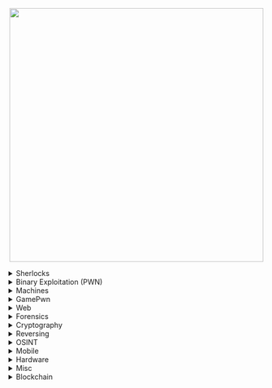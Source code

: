 <p align="center" width="100">

<img src="https://github.com/jon-brandy/hackthebox/blob/2e16911adec5955f0648267f8efe6c51d29cc5a2/Untitled120_20231005002555.png" width="500">

</p>


<details>
  
  ### NOTES: NO TIMELINE ACTIVITIES TABLE CREATION FOR EVERY CHALLS.

  <summary> Sherlocks</summary>
  
| No. | Cases                                                                                                                              |                                                                                                                                                                                                                                                                                                                                                                                    Lessons Learned                                                                                                                                                                                                                                                                                                                                                                                    |
| :-- | ---------------------------------------------------------------------------------------------------------------------------------- | :-----------------------------------------------------------------------------------------------------------------------------------------------------------------------------------------------------------------------------------------------------------------------------------------------------------------------------------------------------------------------------------------------------------------------------------------------------------------------------------------------------------------------------------------------------------------------------------------------------------------------------------------------------------------------------------------------------------------------------------------------------------------------------------: |
| 1.  | [Meerkat](https://github.com/jon-brandy/hackthebox/blob/main/Categories/Sherlocks/Meerkat/README.md)                               |                                                                                                                                                                                                                                                                                                                                   `Credential stuffing detection`, `Bonitasoft CVE exploitation`, `Packet filtering`, `Custom column value analysis`                                                                                                                                                                                                                                                                                                                                  |
| 2.  | [Bumblebee](https://github.com/jon-brandy/hackthebox/blob/main/Categories/Sherlocks/Bumblebee/README.md)                           |                                                                                                                                                                                                                                                                                                                                                   `SQLite3 file analysis`, `Epoch timestamp conversion`, `NGINX access.log parsing`                                                                                                                                                                                                                                                                                                                                                   |
| 3.  | [Lockpick](https://github.com/jon-brandy/hackthebox/blob/main/Categories/Sherlocks/Lockpick/README.md)                             |                                                                                                                                                                                                                                                                                                               `Static malware analysis with Ghidra`, `Reverse engineering C-based malware`, `Python scripting for reversing encryption logic`, `JSON parsing automation`                                                                                                                                                                                                                                                                                                              |
| 4.  | [Constellation](https://github.com/jon-brandy/hackthebox/blob/main/Categories/Sherlocks/Constellation/README.md)                   |                                                                                                                                                                                                                                                                                                                                                              `Discord URL forensic analysis`, `URL unfurling techniques`                                                                                                                                                                                                                                                                                                                                                              |
| 5.  | [OpTinselTrace-4](https://github.com/jon-brandy/hackthebox/blob/main/Categories/Sherlocks/OpTinselTrace-4/README.md)               |                                                                                                                                                                                                                                                                                                                                    `Threat hunting and attacker IP identification`, `Port scanning detection`, `Printer hacking network forensics`                                                                                                                                                                                                                                                                                                                                    |
| 6.  | [Litter](https://github.com/jon-brandy/hackthebox/blob/main/Categories/Sherlocks/Litter/README.md)                                 |                                                                                                                                                                                                                                                                                                                                                            `PCAP network traffic analysis`, `DNS tunneling identification`                                                                                                                                                                                                                                                                                                                                                            |
| 7.  | [Logjammer](https://github.com/jon-brandy/hackthebox/blob/main/Categories/Sherlocks/Logjammer/README.md)                           |                                                                                                                                                                                                                                                                                                                                                                    `Windows Event Log analysis using Event Viewer`                                                                                                                                                                                                                                                                                                                                                                    |
| 8.  | [Heartbreaker-Continuum](https://github.com/jon-brandy/hackthebox/blob/main/Categories/Sherlocks/Heartbreaker-Continuum/README.md) |                                                                                                                                                                                                                                                                                                        `PEStudio and Ghidra for code size identification`, `VirusTotal for file metadata`, `Hex editor for obfuscated strings offsets`, `MITRE ATT&CK technique identification`                                                                                                                                                                                                                                                                                                       |
| 9.  | [Hyperfiletable](https://github.com/jon-brandy/hackthebox/blob/main/Categories/Sherlocks/Hyperfiletable/README.md)                 |                                                                                                                                                                                                                                                                                                                                             `Parsing raw MFT data with analyzeMFT`, `Using MFTExplorer for ZoneID and file size analysis`                                                                                                                                                                                                                                                                                                                                             |
| 10. | [Subatomic](https://github.com/jon-brandy/hackthebox/blob/main/Categories/Sherlocks/Subatomic/README.md)                           |                                                                                                                                                                                                                                                                                            `File type identification with Detect It Easy (DIE)`, `Unpacking Nullsoft Installer`, `Malware GUID identification`, `Debugging obfuscated JS in VSCode`, `Code review of Trojan Discord module`                                                                                                                                                                                                                                                                                           |
| 11. | [Tracer](https://github.com/jon-brandy/hackthebox/blob/main/Categories/Sherlocks/Tracer/README.md)                                 |                                                                                                                                                                                                                                                                                                                `Windows Event Log analysis`, `Prefetch file parsing with PECmd`, `$MFT analysis using MFTECmd`, `USN Journal ($J) analysis`, `Sysmon log investigation`                                                                                                                                                                                                                                                                                                               |
| 12. | [Loggy](https://github.com/jon-brandy/hackthebox/blob/main/Categories/Sherlocks/Loggy/README.md)                                   |                                                                                                                                                                                                                                                                                                 `Using Ghidra, ANY.RUN, DIE for malware language identification`, `PEStudio and API Monitor for malicious function calls`, `FTP domain tracking`, `IDA graph analysis for disk writes`                                                                                                                                                                                                                                                                                                |
| 13. | [RogueOne](https://github.com/jon-brandy/hackthebox/blob/main/Categories/Sherlocks/RogueOne/README.md)                             |                                                                                                                                                                                                                                                                                                                                                          `Memory forensics with volatility3`, `Detection of process spoofing`                                                                                                                                                                                                                                                                                                                                                         |
| 14. | [Recollection](https://github.com/jon-brandy/hackthebox/blob/main/Categories/Sherlocks/Recollection/README.md)                     |                                                                                                                                                                                                                                                                                                                          `Memory forensics with volatility3`, `Detection of alias IEX usage`, `Browser history dumping`, `Malicious filename identification`                                                                                                                                                                                                                                                                                                                          |
| 15. | [Brutus](https://github.com/jon-brandy/hackthebox/blob/main/Categories/Sherlocks/Brutus/README.md)                                 |                                                                                                                                                                                                                                                                                                                                                     `Reviewing UNIX auth.log`, `Hunting suspect IP addresses`, `WTMP log analysis`                                                                                                                                                                                                                                                                                                                                                    |
| 16. | [Campfire-1](https://github.com/jon-brandy/hackthebox/blob/main/Categories/Sherlocks/Campfire-1/README.md)                         |                                                                                                                                                                                                                                                                                      `DC security logs analysis via EventViewer`, `Kerberoasting attack analysis`, `Prefetch file conversion and timeline exploration with PECmd and Timeline Explorer`, `Identifying common Kerberoasting tools`                                                                                                                                                                                                                                                                                     |
| 17. | [SmartyPants](https://github.com/jon-brandy/hackthebox/blob/main/Categories/Sherlocks/SmartyPants/README.md)                       |                                                                                                                                                                                                                                                                                                                                             `Windows RDP event log analysis`, `Event log explorer usage`, `Smart screen debug log review`                                                                                                                                                                                                                                                                                                                                             |
| 18. | [Unit42](https://github.com/jon-brandy/hackthebox/blob/main/Categories/Sherlocks/Unit42/README.md)                                 |                                                                                                                                                                                                                                                                                                                                                `Sysmon EventID definitions`, `Sysmon log analysis`, `UltraVNC infection investigation`                                                                                                                                                                                                                                                                                                                                                |
| 19. | [BFT](https://github.com/jon-brandy/hackthebox/blob/main/Categories/Sherlocks/BFT/README.md)                                       |                                                                                                                                                                                                                                                                                                                                                `Parsing raw MFT files with MFT Explorer and MFTECmd`, `Malicious file download hunting`                                                                                                                                                                                                                                                                                                                                               |
| 20. | [Jingle Bell](https://github.com/jon-brandy/hackthebox/blob/main/Categories/Sherlocks/Jingle%20Bell/README.md)                     |                                                                                                                                                                                                                                                                                                                                                                `Forensic analysis of Slack application SQLite database`                                                                                                                                                                                                                                                                                                                                                               |
| 21. | [TickTock](https://github.com/jon-brandy/hackthebox/blob/main/Categories/Sherlocks/TickTock/README.md)                             |                                                                                                                                                                                                                              `TeamViewer log analysis for C2 agent and attacker sessions`, `Prefetch log review`, `Sysmon log review for network connections`, `Windows Defender and PowerShell log inspection`, `Drive mounting and C2 hash identification`, `Raw MFT parsing and timeline exploration`, `Timestamp event extraction with Get-WinEvent`                                                                                                                                                                                                                              |
| 22. | [Jugglin](https://github.com/jon-brandy/hackthebox/blob/main/Categories/Sherlocks/Jugglin/README.md)                               |                                                                                                                                                                                                                                                                                                                      `Forensic analysis of APMX64 files`, `API Monitor for function call interception`, `PowerShell module identification for data exfiltration`                                                                                                                                                                                                                                                                                                                      |
| 23. | [Ore](https://github.com/jon-brandy/hackthebox/blob/main/Categories/Sherlocks/Ore/README.md)                                       |                                                                                                                                                                                                                                                                                             `Reviewing Grafana and catscale artifacts`, `XMRIG process analysis`, `Hunting threat actor IPs via UNIX logs`, `Shodan threat intelligence use`, `Cronjob timing analysis with crontab.guru`                                                                                                                                                                                                                                                                                             |
| 24. | [Ultimatum](https://github.com/jon-brandy/hackthebox/blob/main/Categories/Sherlocks/Ultimatum/README.md)                           |                                                                                                                                                                                                                                                                                                                          `Catscale data acquisition review`, `Ultimate-member plugin CVE identification`, `Backdoor user and persistence activity detection`                                                                                                                                                                                                                                                                                                                          |
| 25. | [Pikaptcha](https://github.com/jon-brandy/hackthebox/blob/main/Categories/Sherlocks/Pikaptcha/README.md)                           |                                                                                                                                                                                                                                                                      `Registry hive analysis with Registry Explorer`, `Malicious PowerShell downloader analysis`, `Threat actor C2 server hunting`, `Reverse shell session timing`, `Phishing JS function identification`, `Lumma Stealer malware investigation`                                                                                                                                                                                                                                                                      |
| 26. | [Operation Blackout 2025: Phantom Check](https://github.com/jon-brandy/hackthebox/blob/main/Categories/Sherlocks/Operation%20Blackout%202025:%20Phantom%20Check/README.md)| `Hayabusa`, `Event viewer`, `Identification of virtualization detection activity`, `Timeline explorer`, `Identification of current machine temperature value`, `WMI class abused to retrieve model and manufacturer information` |
| 27. | [Operation Blackout 2025: Smoke & Mirrors](https://github.com/jon-brandy/hackthebox/blob/main/Categories/Sherlocks/Operation%20Blackout%202025%3A%20Smoke%20%26%20Mirrors/README.md)| `Hayabusa`, `Timeline explorer`, `Identification of attempts to disable windef monitoring and LSA protection`, `Detect AMSI patch attempt`, `Detect system boot modification attempt`|
| 27. | [Zenith](https://github.com/jon-brandy/hackthebox/blob/main/Categories/Sherlocks/Zenith/README.md)|`Business e-mail compromise`, `Hayabusa`, `Timeline Explorer`, `Process Injection`, `Ghidra`, `PE-Studio`, `Flare-VM`, `Persistence mechanism`, `Privilege escalation mechanism`|
| 28. | [Payload](https://github.com/jon-brandy/hackthebox/blob/main/Categories/Sherlocks/Payload/README.md)| `PEStudio, DIE, Ghidra, CFF Explorer, PE Bear, and radare2 for static Windows binary analysis and triage`, `x64dbg for dynamic binary analysis`, `identifying binary compilation timestamp`, `image base address`, `entrypoint address`|
| 29. | [SalineBreeze-2](https://github.com/jon-brandy/hackthebox/blob/main/Categories/Sherlocks/SalineBreeze-2/README.md)|`Demodex TTPs (associated with Salt Typhoon / Earth Estries & Ghost Emperor)`, `PowerShell deobfuscation and reverse engineering`, `Dynamic malware analysis using FLARE-VM and Procmon`, ,`Static malware analysis using PEStudio and Ghidra`|
| 29. | [Malevolent Modmaker]()|`Golang-Based Ransomware`,`Dynamic binary analysis using x64dbg`, `Static binary analysis using ghidra, Detect-it-Easy.`|
| 30. | [APTNightmare](https://github.com/jon-brandy/hackthebox/blob/main/Categories/Sherlocks/APTNightmare/README.md)                     | `Packet capture analysis with Wireshark`, `Nmap open port identification with Tshark`, `DNS zone transfer detection`, `Compromised subdomain and credential discovery`, `Memory analysis of web server with Volatility and Ubuntu profile`, `MITRE ATT&CK technique correlation`, `Debian package inspection with dpkg`, `Windows registry hive parsing with Regripper`, `Program execution artifact analysis`, `.lnk file examination`, `Registry hive cleaning`, `Disk image review with FTK Imager`, `Email phishing forensic analysis`, `Prefetch file analysis`, `Raw $MFT parsing`, `PowerShell and event log export`, `Timeline review`, `Encoded PowerShell command decoding`, `VirusTotal IOC identification`, `Cobalt Strike beacon analysis`, `Persistence task detection` |



</details>

<details>
<br>
<summary> Binary Exploitation (PWN) </summary>

| No. | Challenges                                                                                                                                 |                                                                      Lessons Learned                                                                      |
| :-- | ------------------------------------------------------------------------------------------------------------------------------------------ | :-------------------------------------------------------------------------------------------------------------------------------------------------------: |
| 1.  | [racecar](https://github.com/Bread-Yolk/hackthebox/tree/main/Categories/Pwn/racecar)                                                       |                                              `Exploiting format string vulnerabilities to leak stack values`                                              |
| 2.  | [You know 0xDiablos](https://github.com/Bread-Yolk/hackthebox/tree/main/Categories/Pwn/You%20know%200xDiablos)                             |                                                 `Buffer overflow exploitation`, `Return-to-win techniques`                                                |
| 3.  | [Jeeves](https://github.com/Bread-Yolk/hackthebox/tree/main/Categories/Pwn/Jeeves)                                                         |                                                          `Local variable modification techniques`                                                         |
| 4.  | [Space pirate: Entrypoint](https://github.com/Bread-Yolk/hackthebox/tree/main/Categories/Pwn/Space%20pirate%3A%20Entrypoint)               |                                                    `Format string bugs`, `Local variable modification`                                                    |
| 5.  | [Reg](https://github.com/Bread-Yolk/hackthebox/tree/main/Categories/Pwn/Reg)                                                               |                                                     `Buffer overflow`, `Redirecting program execution`                                                    |
| 6.  | [Space pirate: Going Deeper](https://github.com/Bread-Yolk/hackthebox/tree/main/Categories/Pwn/Space%20pirate%3A%20Going%20Deeper)         |                                                     `Buffer overflow`, `Redirecting program execution`                                                    |
| 7.  | [Bat Computer](https://github.com/Bread-Yolk/hackthebox/tree/main/Categories/Pwn/Bat%20Computer)                                           |                                                    `Buffer overflow`, `Return-to-shellcode techniques`                                                    |
| 8.  | [Blacksmith](https://github.com/Bread-Yolk/hackthebox/tree/main/Categories/Pwn/Blacksmith)                                                 |                                                        `Buffer overflow`, `Return-to-libc attacks`                                                        |
| 9.  | [Shooting star](https://github.com/Bread-Yolk/hackthebox/tree/main/Categories/Pwn/Shooting%20star)                                         |                                                        `Buffer overflow`, `Return-to-libc attacks`                                                        |
| 10. | [HTB Console](https://github.com/Bread-Yolk/hackthebox/tree/main/Categories/Pwn/HTB%20Console)                                             |                                 `Buffer overflow`, `Return-to-libc`, `Using .DATA section to write "/bin/sh\x00"` strings                                 |
| 11. | [Optimistic](https://github.com/Bread-Yolk/hackthebox/tree/main/Categories/Pwn/Optimistic)                                                 |                                  `Buffer overflow`, `Integer overflow`, `Return-to-shellcode with alphanumeric payloads`                                  |
| 12. | [Restaurant](https://github.com/Bread-Yolk/hackthebox/tree/main/Categories/Pwn/Restaurant)                                                 |                                             `Buffer overflow`, `Return-to-libc`, `Bypassing MOVAPS protection`                                            |
| 13. | [Entity](https://github.com/Bread-Yolk/hackthebox/tree/main/Categories/Pwn/Entity)                                                         |                                              `Union structure manipulation`, `Type confusion vulnerabilities`                                             |
| 14. | [Getting Started](https://github.com/Bread-Yolk/hackthebox/tree/main/Categories/Pwn/Getting%20Started)                                     |                                                                  `Buffer overflow basics`                                                                 |
| 15. | [Questionnaire](https://github.com/Bread-Yolk/hackthebox/tree/main/Categories/Pwn/Questionnaire)                                           |                                                        `Binary exploitation concepts and questions`                                                       |
| 16. | [Nightmare](https://github.com/Bread-Yolk/hackthebox/blob/main/Categories/Pwn/Nightmare/README.md)                                         |                                          `Format string bug exploitation`, `Global Offset Table (GOT) overwrite`                                          |
| 17. | [Void](https://github.com/Bread-Yolk/hackthebox/blob/main/Categories/Pwn/Void/README.md)                                                   |                                                    `Buffer overflow`, `Return-to-dl-resolve technique`                                                    |
| 18. | [Fleet Management](https://github.com/Bread-Yolk/hackthebox/blob/main/Categories/Pwn/Fleet%20Management/README.md)                         |                                                  `Bypassing seccomp sandbox`, `Crafting custom shellcode`                                                 |
| 19. | [Vault-breaker](https://github.com/jon-brandy/hackthebox/blob/main/Categories/Pwn/Vault-breaker/README.md)                                 |                                                     `Abusing misconfigurations`, `XOR cipher decoding`                                                    |
| 20. | [Spooky Time](https://github.com/jon-brandy/hackthebox/blob/main/Categories/Pwn/Spooky%20Time/README.md)                                   |                                                     `Format string bug exploitation`, `GOT overwrite`                                                     |
| 21. | [Space pirate: Retribution](https://github.com/jon-brandy/hackthebox/blob/main/Categories/Pwn/Space%20pirate%3A%20Retribution/README.md)   |                                               `Buffer overflow`, `Return-to-libc`, `Bypassing PIE and ASLR`                                               |
| 22. | [Space](https://github.com/jon-brandy/hackthebox/blob/main/Categories/Pwn/Space/README.md)                                                 |                                          `Buffer overflow`, `Small offset after EIP`, `Custom shellcode crafting`                                         |
| 23. | [Leet Test](https://github.com/jon-brandy/hackthebox/blob/main/Categories/Pwn/Leet%20Test/README.md)                                       |                                               `Format string bug`, `Overwriting local and global variables`                                               |
| 24. | [Trick or Deal](https://github.com/jon-brandy/hackthebox/blob/main/Categories/Pwn/Trick%20or%20Deal/README.md)                             |                                                        `Heap exploitation`, `Use-After-Free (UAF)`                                                        |
| 25. | [PwnShop](https://github.com/jon-brandy/hackthebox/blob/main/Categories/Pwn/PwnShop/README.md)                                             |                                      `Buffer overflow`, `Return-to-libc`, `Bypassing PIE and ASLR`, `Stack pivoting`                                      |
| 26. | [Finale](https://github.com/jon-brandy/hackthebox/blob/main/Categories/Pwn/Finale/README.md)                                               |                                                       `Open-Read-Write (ORW) ROP chain exploitation`                                                      |
| 27. | [Hellhound](https://github.com/jon-brandy/hackthebox/blob/main/Categories/Pwn/Hellhound/README.md)                                         |                                               `Heap exploitation`, `House of Spirit technique (glibc 2.23)`                                               |
| 28. | [Sacred Scrolls: Revenge](https://github.com/jon-brandy/hackthebox/blob/main/Categories/Pwn/Sacred%20Scrolls%3A%20Revenge/README.md)       |                            `Buffer overflow`, `Return-to-libc`, `Base64 encoded payload`, `Bypassing MOVAPS (stack alignment)`                            |
| 29. | [Sick ROP](https://github.com/jon-brandy/hackthebox/blob/main/Categories/Pwn/Sick%20ROP/README.md)                                         |                                                          `Sigreturn Oriented Programming (SROP)`                                                          |
| 30. | [What does the f say?](https://github.com/jon-brandy/hackthebox/blob/main/Categories/Pwn/What%20does%20the%20f%20say%3F/README.md)         |                          `Format string bug`, `Bypassing PIE, Canary, and ASLR`, `Return-to-libc`, `Bypassing MOVAPS protection`                          |
| 31. | [Bon-nie-appetit](https://github.com/jon-brandy/hackthebox/blob/main/Categories/Pwn/Bon-nie-appetit/README.md)                             |                               `Heap exploitation`, `maia_arena address leak`, `Off-by-one (OOB) exploit`, `Tcache poisoning`                              |
| 32. | [Great Old Talisman](https://github.com/jon-brandy/hackthebox/blob/main/Categories/Pwn/Great%20Old%20Talisman/README.md)                   |                                                             `Buffer overflow`, `GOT overwrite`                                                            |
| 33. | [Spellbook](https://github.com/jon-brandy/hackthebox/blob/main/Categories/Pwn/Spellbook/README.md)                                         |                    `Heap exploitation`, `Leaking main_arena address`, `Fastbin dup attack`, `Overwriting __malloc_hook with one_gadget`                   |
| 34. | [Oxidized ROP](https://github.com/jon-brandy/hackthebox/tree/main/Categories/Pwn/Oxidized%20ROP)                                           |                                        `Rust buffer overflow`, `Local variable overwrite using Unicode characters`                                        |
| 35. | [Regularity](https://github.com/jon-brandy/hackthebox/blob/main/Categories/Pwn/Regularity/README.md)                                       |                                                          `Buffer overflow`, `Return to register`                                                          |
| 36. | [Writing on the Wall](https://github.com/jon-brandy/hackthebox/blob/main/Categories/Pwn/Writing%20on%20the%20Wall/README.md)               |                                         `Out-of-bounds write`, `read() vulnerability`, `Local variable overwrite`                                         |
| 37. | [Execute](https://github.com/jon-brandy/hackthebox/blob/main/Categories/Pwn/Execute/README.md)                                             |            `Direct code execution bug`, `Return to shellcode`, `Crafting custom shellcode to bypass bad bytes`, `XOR encoding /bin/sh strings`            |
| 38. | [Rocket Blaster XXX](https://github.com/jon-brandy/hackthebox/blob/main/Categories/Pwn/Rocket%20Blaster%20XXX/README.md)                   |                                                    `Buffer overflow`, `Return-to-win with 3 parameters`                                                   |
| 39. | [Sound of Silence](https://github.com/jon-brandy/hackthebox/blob/main/Categories/Pwn/Sound%20of%20Silence/README.md)                       |                       `Return address manipulation with gets()`, `Passing system() as argument`, `Using GDB to trace parent process`                      |
| 40. | [r0bob1rd](https://github.com/jon-brandy/hackthebox/blob/main/Categories/Pwn/r0bob1rd/README.md)                                           | `Libc leak via array index clobbering`, `Format string bug to overwrite GOT entry for __stack_chk_fail()`, `OOB bug triggering __stack_chk_fail()` call\` |
| 41. | [Assemblers Avenge](https://github.com/jon-brandy/hackthebox/blob/main/Categories/Pwn/Assemblers%20Avenge/README.md)                       |                                    `Return to shellcode`, `Crafting custom shellcode`, `Using printed /bin/sh strings`                                    |
| 42. | [No Gadgets](https://github.com/jon-brandy/hackthebox/blob/main/Categories/Pwn/No%20Gadgets/README.md)                                     |      `Bypassing strlen() checks`, `Exploiting GLIBC 2.35 gadgets limitation`, `GOT overwrite using controlled RBP`, `Forging fake RBP with PLT stub`      |
| 43. | [Kernel Adventures: Part 1](https://github.com/jon-brandy/hackthebox/blob/main/Categories/Pwn/Kernel%20Adventures%3A%20Part%201/README.md) |                             `Exploiting race condition vulnerabilities`, `Password hash cracking`, `Double fetch exploitation`                            |





</details>


<details>
<br>
<summary> Machines </summary>


| No. | Machine Name                                                                                                  | Lessons Learned                                                                                                                                                                                                                                                                            |
| :-: | ------------------------------------------------------------------------------------------------------------- | ------------------------------------------------------------------------------------------------------------------------------------------------------------------------------------------------------------------------------------------------------------------------------------------ |
|  1  | [Blue](https://github.com/jon-brandy/hackthebox/blob/main/Categories/Machines/Blue/README.md)                 | `Metasploit`, `smbclient`, `EternalBlue`, `Meterpreter`                                                                                                                                                                                                                                    |
|  2  | [Jerry](https://github.com/jon-brandy/hackthebox/blob/main/Categories/Machines/Jerry/README.md)               | `Tomcat exploitation`, `Msfvenom reverse shell`, `Metasploit usage`                                                                                                                                                                                                                        |
|  3  | [Lame](https://github.com/jon-brandy/hackthebox/blob/main/Categories/Machines/Lame/README.md)                 | `FTP`, `CVE exploitation`, `Backdoor`, `SMB`, `Remote Code Execution (RCE)`                                                                                                                                                                                                                |
|  4  | [Netmon](https://github.com/jon-brandy/hackthebox/blob/main/Categories/Machines/Netmon/README.md)             | `FTP enumeration`, `Searchsploit usage`                                                                                                                                                                                                                                                    |
|  5  | [Photobomb](https://github.com/jon-brandy/hackthebox/blob/main/Categories/Machines/Photobomb/README.md)       | `Command injection`, `Pwncat usage`, `PATH hijacking`                                                                                                                                                                                                                                      |
|  6  | [Precious](https://github.com/jon-brandy/hackthebox/blob/main/Categories/Machines/Precious/README.md)         | `Setting up simple Python server`, `PDFKit CVE exploitation`, `Pwncat`, `Ruby exploit`, `YAML exploit`                                                                                                                                                                                     |
|  7  | [Shoppy](https://github.com/jon-brandy/hackthebox/blob/main/Categories/Machines/Shoppy/README.md)             | `Gobuster usage`, `NoSQL injection`, `MongoDB exploitation`, `Password hash cracking`, `Ffuf usage`, `Docker privesc via GTFOBins`                                                                                                                                                         |
|  8  | [Cap](https://github.com/jon-brandy/hackthebox/blob/main/Categories/Machines/Cap/README.md)                   | `Exploiting Python 3.8 cap_setuid`, `Wireshark usage`, `IDOR vulnerability`                                                                                                                                                                                                                |
|  9  | [Busqueda](https://github.com/jon-brandy/hackthebox/blob/main/Categories/Machines/Busqueda/README.md)         | `Server-side template injection (SSTI)`, `Remote code execution (RCE)`, `Gitea exploitation`                                                                                                                                                                                               |
|  10 | [Knife](https://github.com/jon-brandy/hackthebox/blob/main/Categories/Machines/Knife/README.md)               | `PHP CVE exploitation`, `Knife binary GTFOBins`                                                                                                                                                                                                                                            |
|  11 | [Bashed](https://github.com/jon-brandy/hackthebox/blob/main/Categories/Machines/Bashed/README.md)             | `Gobuster usage`, `Webshell deployment`, `Cronjob exploitation`                                                                                                                                                                                                                            |
|  12 | [Shocker](https://github.com/jon-brandy/hackthebox/blob/main/Categories/Machines/Shocker/README.md)           | `Gobuster usage`, `Shellshock attack`, `Perl binary exploitation`                                                                                                                                                                                                                          |
|  13 | [Beep](https://github.com/jon-brandy/hackthebox/blob/main/Categories/Machines/Beep/README.md)                 | `Dirbuster usage`, `Elastix webserver exploitation`, `FreePBX service exploitation`                                                                                                                                                                                                        |
|  14 | [Blocky](https://github.com/jon-brandy/hackthebox/blob/main/Categories/Machines/Blocky/README.md)             | `Dirbuster usage`, `JADX-GUI for reverse engineering`                                                                                                                                                                                                                                      |
|  15 | [Bank](https://github.com/jon-brandy/hackthebox/blob/main/Categories/Machines/Bank/README.md)                 | `Gobuster usage`, `Identifying failed hash or encryption methods`, `Msfvenom reverse shell`                                                                                                                                                                                                |
|  16 | [Nibbles](https://github.com/jon-brandy/hackthebox/blob/main/Categories/Machines/Nibbles/README.md)           | `Gobuster usage`, `Nibble blog exploit`, `Techmint Linux monitoring script exploit`                                                                                                                                                                                                        |
|  17 | [SteamCloud](https://github.com/jon-brandy/hackthebox/blob/main/Categories/Machines/SteamCloud/README.md)     | `Kubernetes exploitation`, `Pod forging`                                                                                                                                                                                                                                                   |
|  18 | [Keeper](https://github.com/jon-brandy/hackthebox/blob/main/Categories/Machines/Keeper/README.md)             | `WinDbg usage`, `KeePass key dumper (Keydumper)`, `PuTTY key generation and usage (PuttyGen)`                                                                                                                                                                                              |
|  19 | [Optimum](https://github.com/jon-brandy/hackthebox/blob/main/Categories/Machines/Optimum/README.md)           | `Rejetto HTTP File Server exploit`, `Metasploit usage`                                                                                                                                                                                                                                     |
|  20 | [Legacy](https://github.com/jon-brandy/hackthebox/blob/main/Categories/Machines/Legacy/README.md)             | `SMB CVE exploitation`, `Metasploit usage`                                                                                                                                                                                                                                                 |
|  21 | [Granny](https://github.com/jon-brandy/hackthebox/blob/main/Categories/Machines/Granny/README.md)             | `Microsoft IIS 6.0 exploit`, `Metasploit usage`                                                                                                                                                                                                                                            |
|  22 | [Grandpa](https://github.com/jon-brandy/hackthebox/blob/main/Categories/Machines/Grandpa/README.md)           | `Microsoft IIS 6.0 exploit`, `Metasploit usage`                                                                                                                                                                                                                                            |
|  23 | [Devel](https://github.com/jon-brandy/hackthebox/blob/main/Categories/Machines/Devel/README.md)               | `ASPX reverse shell`, `Microsoft IIS 7.5 exploit`, `Metasploit usage`                                                                                                                                                                                                                      |
|  24 | [Horizontall](https://github.com/jon-brandy/hackthebox/blob/main/Categories/Machines/Horizontall/README.md)   | `Generating SSH keygen`, `Port forwarding`, `Laravel 8.4.2 exploit`                                                                                                                                                                                                                        |
|  25 | [Validation](https://github.com/jon-brandy/hackthebox/blob/main/Categories/Machines/Validation/README.md)     | `SQL injection (SQLi)`, `PHP reverse shell`                                                                                                                                                                                                                                                |
|  26 | [Nunchucks](https://github.com/jon-brandy/hackthebox/blob/main/Categories/Machines/Nunchucks/README.md)       | `Gobuster usage`, `Nunjucks template engine exploit`, `Perl binary exploitation`, `AppArmor Perl bugs`                                                                                                                                                                                     |
|  27 | [Late](https://github.com/jon-brandy/hackthebox/blob/main/Categories/Machines/Late/README.md)                 | `Flask SSTI`, `SSH keygen`, `LinPEAS usage`, `Pspy64`                                                                                                                                                                                                                                      |
|  28 | [BountyHunter](https://github.com/jon-brandy/hackthebox/blob/main/Categories/Machines/BountyHunter/README.md) | `Dirbuster usage`, `XXE exploitation`, `Abusing Python script misconfiguration`                                                                                                                                                                                                            |
|  29 | [Mirai](https://github.com/jon-brandy/hackthebox/blob/main/Categories/Machines/Mirai/README.md)               | `Raspberry Pi server setup`, `Linux file recovery with dcfldd`, `Volume mounting`                                                                                                                                                                                                          |
|  30 | [Armageddon](https://github.com/jon-brandy/hackthebox/blob/main/Categories/Machines/Armageddon/README.md)     | `Drupal 7 service exploit`, `Dirty Sock exploit`                                                                                                                                                                                                                                           |
|  31 | [Paper](https://github.com/jon-brandy/hackthebox/blob/main/Categories/Machines/Paper/README.md)               | `WordPress exploitation`, `Password reuse`, `LinPEAS usage`, `Sudo exploit`                                                                                                                                                                                                                |
|  32 | [MonitorsTwo](https://github.com/jon-brandy/hackthebox/blob/main/Categories/Machines/MonitorsTwo/README.md)   | `Cacti login page exploit`, `Hash cracking with John the Ripper`, `Listing SUID binaries`, `capsh GTFOBins`                                                                                                                                                                                |
|  33 | [Inject](https://github.com/jon-brandy/hackthebox/blob/main/Categories/Machines/Inject/README.md)             | `Directory traversal`, `Searchsploit usage`, `Spring Framework exploit`, `Pspy64`, `YAML forging`                                                                                                                                                                                          |
|  34 | [Sau](https://github.com/jon-brandy/hackthebox/blob/main/Categories/Machines/Sau/README.md)                   | `Request Baskets v1.2.1 exploit`, `SSRF`, `Maltrail v0.53 exploit`                                                                                                                                                                                                                         |
|  35 | [Pilgrimage](https://github.com/jon-brandy/hackthebox/blob/main/Categories/Machines/Pilgrimage/README.md)     | `ImageMagick LFI`, `Git dumper usage`, `Binwalk CVE RCE`                                                                                                                                                                                                                                   |
|  36 | [CozyHosting](https://github.com/jon-brandy/hackthebox/blob/main/Categories/Machines/CozyHosting/README.md)   | `Dirsearch usage`, `Base64 encoded bash reverse shell`, `JD-GUI`, `PostgreSQL`, `Hash cracking with John and Hashcat`, `sudo GTFOBins`                                                                                                                                                     |
|  37 | [Topology](https://github.com/jon-brandy/hackthebox/blob/main/Categories/Machines/Topology/README.md)         | `LaTeX injection`, `Ffuf usage`, `Hash cracking with John`, `Pspy64`, `Forging PLT files to exploit Gnuplot binary cronjobs`                                                                                                                                                               |
|  38 | [Explore](https://github.com/jon-brandy/hackthebox/blob/main/Categories/Machines/Explore/README.md)           | `ADB`, `Metasploit usage`, `ES File Explorer exploit`, `oHostKeyAlgorithms`, `Port forwarding`                                                                                                                                                                                             |
|  39 | [Previse](https://github.com/jon-brandy/hackthebox/blob/main/Categories/Machines/Previse/README.md)           | `Dirbuster usage`, `Command injection`, `Hash cracking with John`, `Forging bash gzip`, `PATH hijacking`                                                                                                                                                                                   |
|  40 | [Broker](https://github.com/jon-brandy/hackthebox/blob/main/Categories/Machines/Broker/README.md)             | `Apache ActiveMQ exploitation`, `Remote code execution (RCE)`                                                                                                                                                                                                                              |
|  41 | [Delivery](https://github.com/jon-brandy/hackthebox/blob/main/Categories/Machines/Delivery/README.md)         | `Email impersonation`, `Hash cracking using Best64 and John the Ripper`                                                                                                                                                                                                                    |
|  42 | [Codify](https://github.com/jon-brandy/hackthebox/blob/main/Categories/Machines/Codify/README.md)             | `Virtual Machine 2 (VM2) exploitation`, `Hash identification`, `Hash cracking with John`, `Python bruteforce script creation`                                                                                                                                                              |
|  43 | [Analytics](https://github.com/jon-brandy/hackthebox/blob/main/Categories/Machines/Analytics/README.md)       | `Metabase login page exploit`, `Metasploit usage`, `LinPEAS usage`, `Local privilege escalation on Ubuntu 22.10 / 22.04`                                                                                                                                                                   |
|  44 | [Soccer](https://github.com/jon-brandy/hackthebox/blob/main/Categories/Machines/Soccer/README.md)             | `Dirsearch usage`, `H3K Tiny File Manager exploitation`, `WebSocket exploitation`, `SQLmap for blind SQLi`, `Privilege escalation using SUID doas`, `Forging dstat using Python`                                                                                                           |
|  45 | [Timelapse](https://github.com/jon-brandy/hackthebox/blob/main/Categories/Machines/Timelapse/README.md)       | `Enumerating public SMB shares with smbclient`, `Cracking Personal Information Exchange (PFX) files`, `OpenSSL`, `pfx2john`, `evil-winrm`, `Active Directory enumeration`                                                                                                                  |
|  46 | [Devvortex](https://github.com/jon-brandy/hackthebox/blob/main/Categories/Machines/Devvortex/README.md)       | `Ffuf usage`, `Dirsearch usage`, `Joomla v4.2 CMS exploitation`, `Password hash cracking with John`, `apport-cli binary exploitation`                                                                                                                                                      |
|  47 | [Return](https://github.com/jon-brandy/hackthebox/blob/main/Categories/Machines/Return/README.md)             | `SMB service enumeration with smbclient and enum4linux`, `Abusing printer's network`, `evil-winrm`, `Group membership enumeration for svc-printer account`, `Msfvenom`, `Active Directory security group abuse`, `Metasploit usage`                                                        |
|  48 | [Irked](https://github.com/jon-brandy/hackthebox/blob/main/Categories/Machines/Irked/README.md)               | `Unreal Engine 3.2.8.1 exploitation`, `Metasploit usage`, `LinPEAS usage`                                                                                                                                                                                                                  |
|  49 | [Perfection](https://github.com/jon-brandy/hackthebox/blob/main/Categories/Machines/Perfection/README.md)     | `WEBrick 1.7.0 exploitation`, `ERB and Ruby RCE`, `LinPEAS usage`, `Time-based password hash cracking with John`                                                                                                                                                                           |
|  50 | [Headless](https://github.com/jon-brandy/hackthebox/blob/main/Categories/Machines/Headless/README.md)         | `XSS`, `Cookie stealing`, `Command injection`, `Remote code execution (RCE)`, `Abusing syscheck misconfiguration for root`                                                                                                                                                                 |
|  51 | [Wifinetic](https://github.com/jon-brandy/hackthebox/blob/main/Categories/Machines/Wifinetic/README.md)       | `FTP anonymous login`, `WiFi network interface enumeration`, `WiFi network configuration dumping`, `WPS PIN brute forcing using Reaver`                                                                                                                                                    |
|  52 | [OpenAdmin](https://github.com/jon-brandy/hackthebox/blob/main/Categories/Machines/OpenAdmin/README.md)       | `Dirsearch usage`, `OpenNetAdmin v18.1.1 exploit`, `Bash reverse shell`, `Abusing Apache2 internal misconfiguration`, `Password cracking with John`, `Port forwarding`, `Webshell deployment`, `SSH private key cracking`, `Privilege escalation in nano by resetting stdin/stdout/stderr` |
|  53 | [TraceBack](https://github.com/jon-brandy/hackthebox/blob/main/Categories/Machines/TraceBack/README.md)       | `Gobuster usage`, `SSH key generation`, `Forging Lua scripts`, `SSH MOTD manipulation`                                                                                                                                                                                                     |



</details>



<details>
<br>
<summary> GamePwn </summary>


|No.|Column 1|Column 2|Column 3|
|:-:|:-------:|:-------:|:-------:|
|1. |[CubeMadness1](https://github.com/jon-brandy/hackthebox/blob/main/Categories/GamePwn/CubeMadness1/README.md)|||

</details>


<details>
<br>
<summary> Web </summary>
  
|No.|Column 1|Column 2|Column 3|
|:-:|:-------:|:-------:|:-------:|
|1. |[Templated](https://github.com/Bread-Yolk/hackthebox/blob/main/Categories/Web/Templated/README.md)|[LoveTok](https://github.com/Bread-Yolk/hackthebox/blob/main/Categories/Web/LoveTok/README.md)|[Phonebook](https://github.com/Bread-Yolk/hackthebox/blob/main/Categories/Web/Phonebook/README.md)|
|2. |[Spookifier](https://github.com/Bread-Yolk/hackthebox/blob/main/Categories/Web/Spookifier/README.md)|[looking glass](https://github.com/Bread-Yolk/hackthebox/blob/main/Categories/Web/looking%20glass/README.md)|[sanitize](https://github.com/Bread-Yolk/hackthebox/blob/main/Categories/Web/sanitize/README.md)|
|3. |[baby auth](https://github.com/Bread-Yolk/hackthebox/blob/main/Categories/Web/baby%20auth/README.md)|[baby BonChewerCon](https://github.com/Bread-Yolk/hackthebox/blob/main/Categories/Web/baby%20BoneChewerCon/README.md)|[Full Stack Conf](https://github.com/Bread-Yolk/hackthebox/blob/main/Categories/Web/Full%20Stack%20Conf/README.md)|
|4. |[baby interdimensional internet](https://github.com/Bread-Yolk/hackthebox/blob/main/Categories/Web/baby%20interdimensional%20internet/README.md)|[Juggling facts](https://github.com/Bread-Yolk/hackthebox/blob/main/Categories/Web/Juggling%20facts/README.md)|[baby nginxatsu](https://github.com/Bread-Yolk/hackthebox/blob/main/Categories/Web/baby%20nginxatsu/README.md)|
|5. |[baby todo or not todo](https://github.com/Bread-Yolk/hackthebox/blob/main/Categories/Web/baby%20todo%20or%20not%20todo/README.md)|[baby WAFfles order](https://github.com/Bread-Yolk/hackthebox/blob/main/Categories/Web/baby%20WAFfles%20order/README.md)|[BlinkerFluids](https://github.com/Bread-Yolk/hackthebox/blob/main/Categories/Web/BlinkerFluids/README.md)|
|6. |[Orbital](https://github.com/Bread-Yolk/hackthebox/blob/main/Categories/Web/Orbital/README.md)|[Trapped Source](https://github.com/Bread-Yolk/hackthebox/blob/main/Categories/Web/Trapped%20Source/README.md)|[Passman](https://github.com/jon-brandy/hackthebox/blob/main/Categories/Web/Passman/README.md)|
|7. |[SpookTastic](https://github.com/jon-brandy/hackthebox/blob/main/Categories/Web/SpookTastic/README.md)|[CandyVault](https://github.com/jon-brandy/hackthebox/blob/main/Categories/Web/CandyVault/README.md)|[HauntMart](https://github.com/jon-brandy/hackthebox/blob/main/Categories/Web/HauntMart/README.md)|

</details>

<details>
<br>
<summary> Forensics </summary>
  
|No.|Column 1|Column 2|Column 3|
|:-:|:-------:|:-------:|:-------:|
|1. |[Illumination](https://github.com/Bread-Yolk/hackthebox/blob/main/Categories/Forensics/Illumination/README.md)|[MarketDump](https://github.com/Bread-Yolk/hackthebox/blob/main/Categories/Forensics/MarketDump/README.md)|[Wrong Spooky Seasaon](https://github.com/Bread-Yolk/hackthebox/blob/main/Categories/Forensics/Wrong%20Spooky%20Season/README.md)|
|2. |[Marshal in the Middle](https://github.com/Bread-Yolk/hackthebox/blob/main/Categories/Forensics/Marshal%20in%20the%20Middle/README.md)|[Chase](https://github.com/Bread-Yolk/hackthebox/blob/main/Categories/Forensics/Chase/README.md)|[Event Horizon](https://github.com/Bread-Yolk/hackthebox/blob/main/Categories/Forensics/Event%20Horizon/README.md)|
|3. |[Insider](https://github.com/Bread-Yolk/hackthebox/blob/main/Categories/Forensics/Insider/README.md)|[Export](https://github.com/Bread-Yolk/hackthebox/blob/main/Categories/Forensics/Export/README.md)|[Persistence](https://github.com/Bread-Yolk/hackthebox/blob/main/Categories/Forensics/Persistence/README.md)|
|4. |[No Place To Hide](https://github.com/Bread-Yolk/hackthebox/blob/main/Categories/Forensics/No%20Place%20To%20Hide/README.md)|[Lure](https://github.com/Bread-Yolk/hackthebox/blob/main/Categories/Forensics/Lure/README.md)|[Logger](https://github.com/Bread-Yolk/hackthebox/blob/main/Categories/Forensics/Logger/README.md)|
|5. |[Halloween Invitation](https://github.com/Bread-Yolk/hackthebox/blob/main/Categories/Forensics/Halloween%20Invitation/README.md)|[Peel Back The Layers](https://github.com/Bread-Yolk/hackthebox/blob/main/Categories/Forensics/Peel%20Back%20The%20Layers/README.md)|[Reminiscent](https://github.com/Bread-Yolk/hackthebox/blob/main/Categories/Forensics/Reminiscent/README.md)|
|6. |[Intergalactic Recovery](https://github.com/Bread-Yolk/hackthebox/blob/main/Categories/Forensics/Intergalactic%20Recovery/README.md)|[Downgrade](https://github.com/Bread-Yolk/hackthebox/blob/main/Categories/Forensics/Downgrade/README.md)|[Automation](https://github.com/Bread-Yolk/hackthebox/blob/main/Categories/Forensics/Automation/README.md)|
|7. |[Perseverance](https://github.com/Bread-Yolk/hackthebox/blob/main/Categories/Forensics/Perseverance/README.md)|[Deadly Arthropod](https://github.com/Bread-Yolk/hackthebox/blob/main/Categories/Forensics/Deadly%20Arthropod/README.md)|[Keep Tryin'](https://github.com/Bread-Yolk/hackthebox/blob/main/Categories/Forensics/Keep%20Tryin'/README.md)|
|8. |[Strike Back](https://github.com/Bread-Yolk/hackthebox/blob/main/Categories/Forensics/Strike%20Back/README.md)|[Diagnostic](https://github.com/Bread-Yolk/hackthebox/blob/main/Categories/Forensics/Diagnostic/README.md)|[Fake News](https://github.com/Bread-Yolk/hackthebox/blob/main/Categories/Forensics/Fake%20News/README.md)|
|9. |[POOF](https://github.com/Bread-Yolk/hackthebox/blob/main/Categories/Forensics/POOF/README.md)|[Alien Cradle](https://github.com/Bread-Yolk/hackthebox/blob/main/Categories/Forensics/Alien%20Cradle/README.md)|[Extraterrestrial Persistence](https://github.com/Bread-Yolk/hackthebox/blob/main/Categories/Forensics/Extraterrestrial%20Persistence/README.md)|
|10. |[Artifact Of Dangerous Sighting](https://github.com/Bread-Yolk/hackthebox/blob/main/Categories/Forensics/Artifact%20Of%20Dangerous%20Sighting/README.md)|[oBfsC4t10n2](https://github.com/Bread-Yolk/hackthebox/blob/main/Categories/Forensics/oBfsC4t10n2/README.md)|[Packet Cyclone](https://github.com/Bread-Yolk/hackthebox/blob/main/Categories/Forensics/Packet%20Cyclone/README.md)|
|11. |[Scripts and Formulas](https://github.com/jon-brandy/hackthebox/blob/main/Categories/Forensics/Scripts%20and%20Formulas/README.md)|

  

</details>

<details>
<br>
<summary> Cryptography </summary>

|No.|Column 1|Column 2|Column 3|
|:-:|:-------:|:-------:|:-------:|
|1. |[BabyEncryption](https://github.com/jon-brandy/hackthebox/blob/main/Categories/Cryptography/BabyEncryption/README.md)|[xorxorxor](https://github.com/jon-brandy/hackthebox/tree/main/Categories/Cryptography/xorxorxor)|[Android in the Middle](https://github.com/jon-brandy/hackthebox/blob/main/Categories/Cryptography/Android-in-the-Middle/README.md)|
|2. |[Weak RSA](https://github.com/jon-brandy/hackthebox/blob/main/Categories/Cryptography/Weak%20RSA/README.md)|[Classic, yet complicated!](https://github.com/jon-brandy/hackthebox/blob/main/Categories/Cryptography/Classic%2C%20yet%20complicated!/README.md)|[Brainy's Cipher](https://github.com/jon-brandy/hackthebox/blob/main/Categories/Cryptography/Brainy's%20Cipher/README.md)|
|3. |[Gonna-Lift-Em-All](https://github.com/jon-brandy/hackthebox/blob/main/Categories/Cryptography/Gonna-Lift-Em-All/README.md)|[Ancient Encodings](https://github.com/jon-brandy/hackthebox/blob/main/Categories/Cryptography/Ancient%20Encodings/README.md)|[Nuclear Sale](https://github.com/Bread-Yolk/hackthebox/blob/main/Categories/Cryptography/Nuclear%20Sale/README.md)|



</details>


<details>
<br>
<summary> Reversing </summary>
  
|No.|Column 1|Column 2|Column 3|
|:-:|:-------:|:-------:|:-------:|
|1. |[Impossible Password](https://github.com/jon-brandy/hackthebox/blob/main/Categories/Reversing/Impossible%20Password/README.md)|[Bypass](https://github.com/jon-brandy/hackthebox/blob/main/Categories/Reversing/Bypass/README.md)|[Behind the Scenes](https://github.com/jon-brandy/hackthebox/blob/main/Categories/Reversing/Behind%20the%20Scenes/README.md)|
|2. |[WIDE](https://github.com/jon-brandy/hackthebox/blob/main/Categories/Reversing/WIDE/README.md)|[Baby RE](https://github.com/jon-brandy/hackthebox/blob/main/Categories/Reversing/Baby%20RE/README.md)|[You Cant C Me](https://github.com/jon-brandy/hackthebox/blob/main/Categories/Reversing/You%20Cant%20C%20Me/README.md)|
|3. |[Find The Easy Pass](https://github.com/jon-brandy/hackthebox/blob/main/Categories/Reversing/Find%20The%20Easy%20Pass/README.md)|[Baby Crypt](https://github.com/jon-brandy/hackthebox/blob/main/Categories/Reversing/Baby%20Crypt/README.md)|[Ransom](https://github.com/jon-brandy/hackthebox/blob/main/Categories/Reversing/Ransom/README.md)|
|4. |[Anti Flag](https://github.com/Bread-Yolk/hackthebox/tree/main/Categories/Reversing/Anti%20Flag)|[Ouija](https://github.com/jon-brandy/hackthebox/blob/main/Categories/Reversing/Ouija/README.md)|[Tear Or Dear](https://github.com/jon-brandy/hackthebox/blob/main/Categories/Reversing/Tear%20Or%20Dear/README.md)|
|5. |[Rebuilding](https://github.com/jon-brandy/hackthebox/blob/main/Categories/Reversing/Rebuilding/README.md)|[Teleport](https://github.com/jon-brandy/hackthebox/blob/main/Categories/Reversing/Teleport/README.md)|[Hunting License](https://github.com/jon-brandy/hackthebox/blob/main/Categories/Reversing/Hunting%20License/README.md)|
|6. |[Shattered Tablet](https://github.com/jon-brandy/hackthebox/blob/main/Categories/Reversing/Shattered%20Tablet/README.md)|||

</details>


<details>
<br>
<summary> OSINT </summary>

|No.|Column 1|Column 2|Column 3|
|:-:|:-------:|:-------:|:-------:|
|1. |[Easy Phish](https://github.com/jon-brandy/hackthebox/blob/main/Categories/OSINT/Easy%20Phish/README.md)|[Infiltration](https://github.com/jon-brandy/hackthebox/blob/main/Categories/OSINT/Infiltration/README.md)|[Money Flowz](https://github.com/jon-brandy/hackthebox/blob/main/Categories/OSINT/Money%20Flowz/README.md)|
|2. |[Missing in Action](https://github.com/jon-brandy/hackthebox/blob/main/Categories/OSINT/Missing%20in%20Action/README.md)|[ID Exposed](https://github.com/jon-brandy/hackthebox/blob/main/Categories/OSINT/ID%20Exposed/README.md)|[0ld is g0ld](https://github.com/jon-brandy/hackthebox/blob/main/Categories/OSINT/0ld%20is%20g0ld/README.md)|


</details>


</details>

<details>
<br>
<summary> Mobile </summary>

|No.|Column 1|Column 2|Column 3|
|:-:|:-------:|:-------:|:-------:|
|1. |[Cat](https://github.com/jon-brandy/hackthebox/blob/main/Categories/Mobile/Cat/README.md)|[Don't Overreact](https://github.com/jon-brandy/hackthebox/blob/main/Categories/Mobile/Don't%20Overreact/README.md)|[APKey](https://github.com/jon-brandy/hackthebox/blob/main/Categories/Mobile/APKey/README.md)|
|2. |[Pinned](https://github.com/jon-brandy/hackthebox/blob/main/Categories/Mobile/Pinned/pinned.md)|[APKrypt](https://github.com/jon-brandy/hackthebox/blob/main/Categories/Mobile/APKrypt/README.md)|[Manager](https://github.com/jon-brandy/hackthebox/blob/main/Categories/Mobile/Manager/README.md)|
|3. |[Anchored](https://github.com/jon-brandy/hackthebox/blob/main/Categories/Mobile/Anchored/README.md)|[]()|[]()|




</details>


<details>
<br>
<summary> Hardware </summary>

|No.|Column 1|Column 2|Column 3|
|:-:|:-------:|:-------:|:-------:|
|1. |[Debugging Interface](https://github.com/jon-brandy/hackthebox/blob/main/Categories/Hardware/Debugging%20Interface/README.md)|[Gawk](https://github.com/jon-brandy/hackthebox/blob/main/Categories/Hardware/Gawk/README.md)|[Photon Lockdown](https://github.com/jon-brandy/hackthebox/blob/main/Categories/Hardware/Photon%20Lockdown/README.md)|


</details>



<details>
<br>
<summary> Misc </summary>
  
|No.|Column 1|Column 2|Column 3|
|:-:|:-------:|:-------:|:-------:|
|1. |[Canvas](https://github.com/jon-brandy/hackthebox/blob/main/Categories/Misc/Canvas/README.md)|[fs0ciety](https://github.com/jon-brandy/hackthebox/blob/main/Categories/Misc/fs0ciety/README.md)|[Milkshake](https://github.com/jon-brandy/hackthebox/blob/main/Categories/Misc/Milkshake/README.md)|
|2. |[Hackerman](https://github.com/jon-brandy/hackthebox/blob/main/Categories/Misc/Hackerman/README.md)|[Da Vinci](https://github.com/jon-brandy/hackthebox/blob/main/Categories/Misc/Da%20Vinci/README.md)|[Art](https://github.com/jon-brandy/hackthebox/blob/main/Categories/Misc/Art/README.md)|
|3. |[misDIRection](https://github.com/jon-brandy/hackthebox/blob/main/Categories/Misc/misDIRection/README.md)|[Emdee five for life](https://github.com/jon-brandy/hackthebox/blob/main/Categories/Misc/Emdee%20five%20for%20life/README.md)|[The secret of a Queen](https://github.com/jon-brandy/hackthebox/blob/main/Categories/Misc/The%20secret%20of%20%20a%20Queen/README.md)|
|4. |[Eternal Loop](https://github.com/jon-brandy/hackthebox/blob/main/Categories/Misc/Eternal%20Loop/README.md)||

</details>

<details>
<br>
<summary>Blockchain</summary>
  
|No.|Column 1|Column 2|Column 3|
|:-:|:-------:|:-------:|:-------:|
|1. |[Survival of the Fittest](https://github.com/jon-brandy/hackthebox/blob/main/Categories/Blockchain/Survival%20of%20the%20Fittest/README.md)|||
  
</details>





